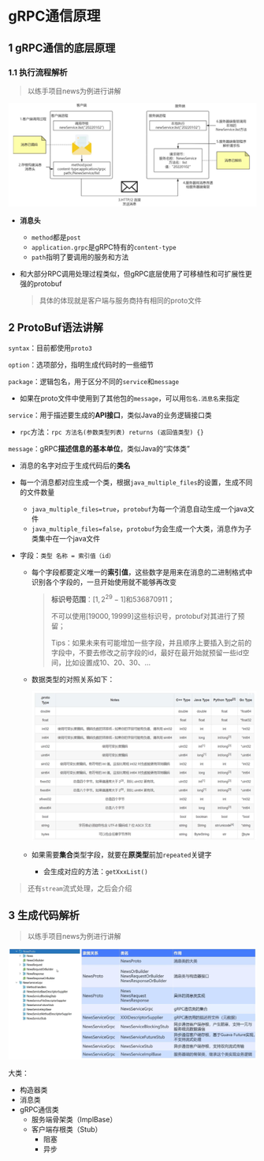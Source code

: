 # gRPC通信原理

## 1 gRPC通信的底层原理

### 1.1 执行流程解析

> 以练手项目news为例进行讲解

<img src="README.assets/image-20220731141311465.png" alt="image-20220731141311465" style="zoom:80%;" />

- **消息头**

  - `method`都是`post`
  - `application.grpc`是gRPC特有的`content-type`
  - `path`指明了要调用的服务和方法

- 和大部分RPC调用处理过程类似，但gRPC底层使用了可移植性和可扩展性更强的protobuf

  > 具体的体现就是客户端与服务商持有相同的proto文件

## 2 ProtoBuf语法讲解

`syntax`：目前都使用`proto3`

`option`：选项部分，指明生成代码时的一些细节

`package`：逻辑包名，用于区分不同的`service`和`message`

- 如果在proto文件中使用到了其他包的`message`，可以用`包名.消息名`来指定

`service`：用于描述要生成的**API接口**，类似Java的业务逻辑接口类

- `rpc`方法：`rpc 方法名(参数类型列表) returns (返回值类型) {}`

`message`：gRPC**描述信息的基本单位**，类似Java的“实体类”

- 消息的名字对应于生成代码后的**类名**

- 每一个消息都对应生成一个类，根据`java_multiple_files`的设置，生成不同的文件数量

  - `java_multiple_files=true`，`protobuf`为每一个消息自动生成一个java文件
  - `java_multiple_files=false`，`protobuf`为会生成一个大类，消息作为子类集中在一个java文件

- 字段：`类型 名称 = 索引值（id）` 

  - 每个字段都要定义唯一的**索引值**，这些数字是用来在消息的二进制格式中识别各个字段的，一旦开始使用就不能够再改变

    > **标识号范围**：$[1,2^{29}-1]$和$536870911$；
    >
    > 不可以使用$[19000,19999]$这些标识号，protobuf对其进行了预留；
    >
    > Tips：如果未来有可能增加一些字段，并且顺序上要插入到之前的字段中，不要去修改之前字段的id，最好在最开始就预留一些id空间，比如设置成10、20、30、...

  - 数据类型的对照关系如下：

    <img src="README.assets/image-20220731144147297.png" alt="image-20220731144147297" style="zoom:80%;" />

  - 如果需要**集合**类型字段，就要在**原类型**前加`repeated`关键字

    - 会生成对应的方法：`getXxxList()`

> 还有`stream`流式处理，之后会介绍

## 3 生成代码解析

> 以练手项目news为例进行讲解

<img src="README.assets/image-20220731153013906.png" alt="image-20220731153013906" style="zoom:80%;" />

大类：

- 构造器类
- 消息类
- gRPC通信类
  - 服务端骨架类（ImplBase）
  - 客户端存根类（Stub）
    - 阻塞
    - 异步




